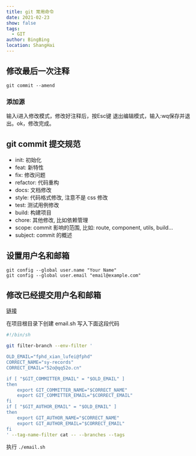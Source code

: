 ```yaml
---
title: git 常用命令
date: 2021-02-23
show: false
tags:
  - GIT
author: BingBing
location: ShangHai
---
```


## 修改最后一次注释
``` git
git commit --amend
```
### 添加源 
输入i进入修改模式，修改好注释后，按Esc键 退出编辑模式，输入:wq保存并退出。ok，修改完成。
## git commit 提交规范
- init: 初始化
- feat: 新特性
- fix: 修改问题
- refactor: 代码重构
- docs: 文档修改
- style: 代码格式修改, 注意不是 css 修改
- test: 测试用例修改
- build: 构建项目
- chore: 其他修改, 比如依赖管理
- scope: commit 影响的范围, 比如: route, component, utils, build...
- subject: commit 的概述

## 设置用户名和邮箱
```git
git config --global user.name "Your Name"
git config --global user.email "email@example.com"
```
## 修改已经提交用户名和邮箱
[链接](https://cloud.tencent.com/developer/article/1352623)

在项目根目录下创建 email.sh 写入下面这段代码
```sh
#!/bin/sh

git filter-branch --env-filter '

OLD_EMAIL="fphd_xian_lufei@fphd"
CORRECT_NAME="sy-records"
CORRECT_EMAIL="52o@qq52o.cn"

if [ "$GIT_COMMITTER_EMAIL" = "$OLD_EMAIL" ]
then
    export GIT_COMMITTER_NAME="$CORRECT_NAME"
    export GIT_COMMITTER_EMAIL="$CORRECT_EMAIL"
fi
if [ "$GIT_AUTHOR_EMAIL" = "$OLD_EMAIL" ]
then
    export GIT_AUTHOR_NAME="$CORRECT_NAME"
    export GIT_AUTHOR_EMAIL="$CORRECT_EMAIL"
fi
' --tag-name-filter cat -- --branches --tags
```

执行 `./email.sh`
